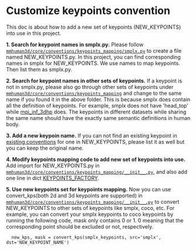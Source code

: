 # Customize keypoints convention

This doc is about how to add a new set of keypoints (NEW_KEYPOINTS) into use in this project.

**1. Search for keypoint names in smplx.py.** Please follow
[`mmhuman3d/core/conventions/keypoints_mapping/smplx.py`](mmhuman3d/core/conventions/keypoints_mapping/smplx.py)
to create a file named NEW_KEYPOINTS.py. In this project, you can find corresponding names in smplx for NEW_KEYPOINTS. We use names to map keypoints. Then list them as smplx.py.

**2. Search for keypoint names in other sets of keypoints.** If a keypoint is not in smplx.py, please also go through other sets of keypoints under
[`mmhuman3d/core/conventions/keypoints_mapping`](mmhuman3d/core/conventions/keypoints_mapping) and change to the same name if you
found it in the above folder. This is because smplx does contain all the definition of keypoints. For example, smplx does not have 'head_top' while [mpi_inf_3dhp](mmhuman3d/core/conventions/keypoints_mapping/mpi_inf_3dhp.py) does.
The keypoints in different datasets while sharing the same name should have the
exactly same semantic definitions in human body.

**3. Add a new keypoin name.** If you can not find an existing keypoint in [existing
conventions](mmhuman3d/core/conventions/keypoints_mapping) for one in
NEW_KEYPOINTS, please list it as well but you can keep the original name.

**4. Modify keypoints mapping code to add new set of keypoints into use.** Add import for NEW_KEYPOINTS.py in
[`mmhuman3d/core/conventions/keypoints_mapping/__init__.py`](mmhuman3d/core/conventions/keypoints_mapping/__init__.py#L6-15), and also add one line
in dict [KEYPOINTS_FACTORY](mmhuman3d/core/conventions/keypoints_mapping/__init__.py#L17-27).

**5. Use new keypoints set for keypoints mapping.** Now you can use convert_kps(both 2d and 3d keypoints are supported) in
[`mmhuman3d/core/conventions/keypoints_mapping/__init__.py`](mmhuman3d/core/conventions/keypoints_mapping/__init__.py) to convert
NEW_KEYPOINTS to other sets of keypoints like smplx, coco, etc.
For example, you can convert your smplx keypoints to coco keypoints by running the following code, mask only contains 0 or 1. 0 meaning that the corresponding point should be excluded or not, respectively.
```
  new_kps, mask = convert_kps(smplx_keypoints, src='smplx', dst='NEW_KEYPOINT_NAME')
```
